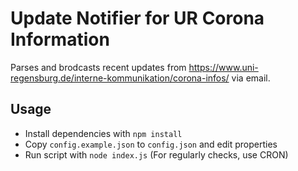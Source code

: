 # Update Notifier for UR Corona Information

Parses and brodcasts recent updates from https://www.uni-regensburg.de/interne-kommunikation/corona-infos/ via email.

## Usage

- Install dependencies with `npm install`
- Copy `config.example.json` to `config.json` and edit properties
- Run script with `node index.js` (For regularly checks, use CRON)